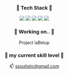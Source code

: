 <div align="center">
  
### 🧰 Tech Stack 🧰 

<img src="https://img.shields.io/badge/python-3776AB?style=flat&logo=Python&logoColor=white"/>
<img src="https://img.shields.io/badge/Go-00ADD8?style=flat&logo=Go&logoColor=white"/>
<img src="https://img.shields.io/badge/googleappsscript-4285F4?style=flat&logo=googleappsscript&logoColor=white"/>

<img src="https://github-readme-stats.vercel.app/api/top-langs/?username=ssoulistic&layout=compact">
<img src="https://github-readme-stats.vercel.app/api?username=ssoulistic&show_icons=true">

### 🔭 Working on.. 🔭

Project laBelup

### 🧱 my current skill level 🧱



📫 ssoulistic@gmail.com

</div>


<!--
**ssoulistic/ssoulistic** is a ✨ _special_ ✨ repository because its `README.md` (this file) appears on your GitHub profile.

Here are some ideas to get you started:

- 🔭 I’m currently working on ...
- 🌱 I’m currently learning ...
- 👯 I’m looking to collaborate on ...
- 🤔 I’m looking for help with ...
- 💬 Ask me about ...
- 📫 How to reach me: ...
- 😄 Pronouns: ...
- ⚡ Fun fact: ...
-->
